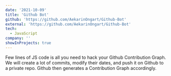 ```yaml
---
date: '2021-10-09'
title: 'Github Bot'
github: 'https://github.com/AekarinOngart/Github-Bot'
external: 'https://github.com/AekarinOngart/Github-Bot'
tech:
  - JavaScript
company: ''
showInProjects: true
---
```


Few lines of JS code is all you need to hack your Github Contribution Graph.
We will create a lot of commits, modify their dates, and push it on Github to a private repo. Github then generates a Contribution Graph accordingly.
